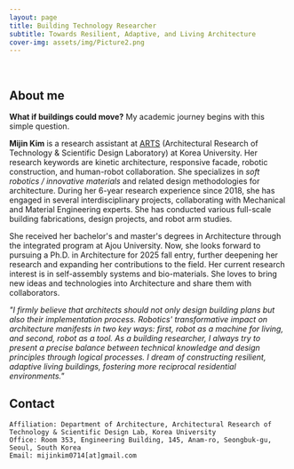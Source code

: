 ```yaml
---
layout: page
title: Building Technology Researcher
subtitle: Towards Resilient, Adaptive, and Living Architecture
cover-img: assets/img/Picture2.png
---
```


<br/>

## About me

**What if buildings could move?** My academic journey begins with this simple question.

**Mijin Kim** is a research assistant at [ARTS](https://www.designtechlab.org/) (Architectural Research of Technology & Scientific Design Laboratory) at Korea University. Her research keywords are kinetic architecture, responsive facade, robotic construction, and human-robot collaboration. She specializes in _soft robotics / innovative materials_ and related design methodologies for architecture. During her 6-year research experience since 2018, she has engaged in several interdisciplinary projects, collaborating with Mechanical and Material Engineering experts. She has conducted various full-scale building fabrications, design projects, and robot arm studies.  

She received her bachelor's and master's degrees in Architecture through the integrated program at Ajou University. Now, she looks forward to pursuing a Ph.D. in Architecture for 2025 fall entry, further deepening her research and expanding her contributions to the field. Her current research interest is in self-assembly systems and bio-materials. She loves to bring new ideas and technologies into Architecture and share them with collaborators. 

_"I firmly believe that architects should not only design building plans but also their implementation process. Robotics' transformative impact on architecture manifests in two key ways: first, robot as a machine for living, and second, robot as a tool. As a building researcher, I always try to present a precise balance between technical knowledge and design principles through logical processes. I dream of constructing resilient, adaptive living buildings, fostering more reciprocal residential environments."_


## Contact

```
Affiliation: Department of Architecture, Architectural Research of Technology & Scientific Design Lab, Korea University
Office: Room 353, Engineering Building, 145, Anam-ro, Seongbuk-gu, Seoul, South Korea
Email: mijinkim0714[at]gmail.com
```
